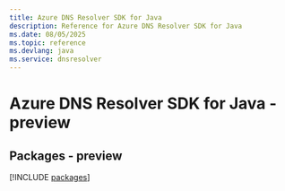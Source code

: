 ```yaml
---
title: Azure DNS Resolver SDK for Java
description: Reference for Azure DNS Resolver SDK for Java
ms.date: 08/05/2025
ms.topic: reference
ms.devlang: java
ms.service: dnsresolver
---
```

# Azure DNS Resolver SDK for Java - preview
## Packages - preview
[!INCLUDE [packages](dns-resolver-index.md)]